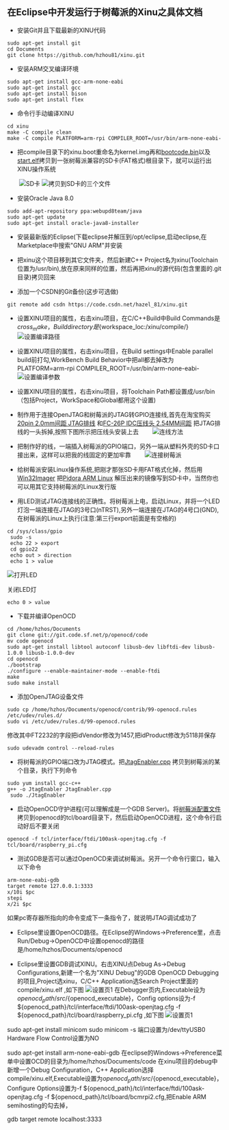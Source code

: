 ﻿## 在Eclipse中开发运行于树莓派的Xinu之具体文档
+ 安装Git并且下载最新的XINU代码
<pre><code>sudo apt-get install git
cd Documents
git clone https://github.com/hzhou81/xinu.git
</code></pre>
+ 安装ARM交叉编译环境
<pre><code>sudo apt-get install gcc-arm-none-eabi
sudo apt-get install gcc
sudo apt-get install bison
sudo apt-get install flex
</code></pre>
+ 命令行手动编译XINU
<pre><code>cd xinu
make -C compile clean
make -C compile PLATFORM=arm-rpi COMPILER_ROOT=/usr/bin/arm-none-eabi-
</code></pre>
+ 把compile目录下的xinu.boot重命名为kernel.img再和[bootcode.bin](https://github.com/hzhou81/xinu-documents/blob/master/bootcode.bin)以及[start.elf](https://github.com/hzhou81/xinu-documents/blob/master/start.elf)拷贝到一张树莓派兼容的SD卡(FAT格式)根目录下，就可以运行出XINU操作系统

　　![SD卡](https://github.com/hzhou81/xinu-documents/blob/master/images/sd.png) ![拷贝到SD卡的三个文件](https://github.com/hzhou81/xinu-documents/blob/master/images/xinuSD.png)

+ 安装Oracle Java 8.0
<pre><code>sudo add-apt-repository ppa:webupd8team/java
sudo apt-get update
sudo apt-get install oracle-java8-installer
</code></pre>

+ 安装最新版的Eclipse(下载eclipse并解压到/opt/eclipse,启动eclipse,在Marketplace中搜索"GNU ARM"并安装

+ 把xinu这个项目移到其它文件夹，然后新建C++ Project名为xinu(Toolchain位置为/usr/bin),放在原来同样的位置，然后再把xinu的源代码(包含里面的.git目录)拷贝回来

+ 添加一个CSDN的Git备份(这步可选做)
<pre><code>git remote add csdn https://code.csdn.net/hazel_81/xinu.git   
</code></pre>

+ 设置XINU项目的属性，右击xinu项目，在C/C++Build中Build Commands是${cross_make}，Build directory是${workspace_loc:/xinu/compile/}
　　![设置编译路径](https://github.com/hzhou81/xinu-documents/blob/master/images/setting1.png)

+ 设置XINU项目的属性，右击xinu项目，在Build settings中Enable parallel build前打勾,WorkBench Build Behavior中把all都去掉改为PLATFORM=arm-rpi COMPILER_ROOT=/usr/bin/arm-none-eabi-
　　![设置编译参数](https://github.com/hzhou81/xinu-documents/blob/master/images/setting2.png) 

+ 设置XINU项目的属性，右击xinu项目，将Toolchain Path都设置成/usr/bin（包括Project，WorkSpace和Global都用这个设置)

+ 制作用于连接OpenJTAG和树莓派的JTAG转GPIO连接线,首先在淘宝购买[20pin 2.0mm间距 JTAG排线](https://item.taobao.com/item.htm?spm=a1z09.2.0.0.PdxKf4&id=13722984152&_u=15a2hlh92fa) 和[FC-26P IDC压线头 2.54MM间距](https://item.taobao.com/item.htm?spm=a1z10.3-c.w4002-5688543101.9.WDrVpv&id=10247398093) 把JTAG排线的一头拆掉,按照下图所示把压线头安装上去
　　![连线方法](https://github.com/hzhou81/xinu-documents/blob/master/images/JTAG.png)
+ 把制作好的线，一端插入树莓派的GPIO端口，另外一端从塑料外壳的SD卡口接出来，这样可以把我的线固定的更加牢靠
　　![连接树莓派](https://github.com/hzhou81/xinu-documents/blob/master/images/JTAG-GPIO.JPG)

+ 给树莓派安装Linux操作系统,把刚才那张SD卡用FAT格式化掉，然后用[Win32Imager](https://sourceforge.net/projects/win32diskimager/) 把[Pidora ARM Linux](http://www.pidora.ca/pidora/releases/20/images/Pidora-2014-R3.zip) 解压出来的镜像写到SD卡中，当然你也可以用其它支持树莓派的Linux发行版
+ 用LED测试JTAG连接线的正确性。将树莓派上电，启动Linux，并将一个LED灯泡一端连接在JTAG的3号口(nTRST),另外一端连接在JTAG的4号口(GND),在树莓派的Linux上执行(注意:第三行export前面是有空格的)
<pre><code>cd /sys/class/gpio
 sudo -s
 echo 22 > export
 cd gpio22
 echo out > direction
 echo 1 > value</code></pre>
 ![打开LED](https://github.com/hzhou81/xinu-documents/blob/master/images/LED.JPG)
 
 关闭LED灯
 <pre><code>echo 0 > value</code></pre>
+ 下载并编译OpenOCD
<pre><code>cd /home/hzhos/Documents
git clone git://git.code.sf.net/p/openocd/code
mv code openocd
sudo apt-get install libtool autoconf libusb-dev libftdi-dev libusb-1.0.0 libusb-1.0.0-dev
cd openocd
./bootstrap
./configure --enable-maintainer-mode --enable-ftdi
make
sudo make install
</code></pre>
+ 添加OpenJTAG设备文件
<pre><code>sudo cp /home/hzhos/Documents/openocd/contrib/99-openocd.rules /etc/udev/rules.d/
sudo vi /etc/udev/rules.d/99-openocd.rules</code></pre>
修改其中FT2232的字段把idVendor修改为1457,把idProduct修改为5118并保存
<pre><code>sudo udevadm control --reload-rules
</code></pre>
+  将树莓派的GPIO端口改为JTAG模式。把[JtagEnabler.cpp](https://github.com/hzhou81/xinu-documents/blob/master/JtagEnabler.cpp) 拷贝到树莓派的某个目录，执行下列命令
<pre><code>sudo yum install gcc-c++
g++ -o JtagEnabler JtagEnabler.cpp
 sudo ./JtagEnabler
</code></pre>
+ 启动OpenOCD守护进程(可以理解成是一个GDB Server)。将[树莓派配置文件](https://github.com/hzhou81/xinu-documents/blob/master/raspberry_pi.cfg) 拷贝到openocd的tcl/board目录下，然后启动OpenOCD进程，这个命令行启动好后不要关闭
<pre><code>openocd -f tcl/interface/ftdi/100ask-openjtag.cfg -f tcl/board/raspberry_pi.cfg	</code></pre>

+ 测试GDB是否可以通过OpenOCD来调试树莓派。另开一个命令行窗口，输入以下命令
<pre><code>arm-none-eabi-gdb
target remote 127.0.0.1:3333
x/10i $pc
stepi
x/2i $pc
</code></pre>如果pc寄存器所指向的命令变成下一条指令了，就说明JTAG调试成功了

+ Eclipse里设置OpenOCD路径。在Eclipse的Windows->Preference里，点击Run/Debug->OpenOCD中设置openocd的路径是/home/hzhos/Documents/openocd

+ Eclipse里设置GDB调试XINU。右击XINU点Debug As->Debug Configurations,新建一个名为"XINU Debug"的GDB OpenOCD Debugging的项目,Project选xinu，C/C++ Application选Search Project里面的compile/xinu.elf ,如下图
![设置页1](https://github.com/hzhou81/xinu-documents/blob/master/images/gdb_debug1.png)
在Debugger页内,Executable设为${openocd_path}/src/${openocd_executable}，Config options设为-f ${openocd_path}/tcl/interface/ftdi/100ask-openjtag.cfg -f ${openocd_path}/tcl/board/raspberry_pi.cfg ,如下图
![设置页1](https://github.com/hzhou81/xinu-documents/blob/master/images/gdb_debug2.png)

sudo apt-get install minicom
sudo minicom -s 端口设置为/dev/ttyUSB0 Hardware Flow Control设置为NO


sudo apt-get install arm-none-eabi-gdb
在eclipse的Windows->Preference菜单中设置OCD的目录为/home/hzhos/Documents/code
在xinu项目的debug中新增一个Debug Configuration，C++ Application选择compile/xinu.elf,Executable设置为${openocd_path}/src/${openocd_executable}，Configure Options设置为-f ${openocd_path}/tcl/interface/ftdi/100ask-openjtag.cfg -f ${openocd_path}/tcl/board/bcmrpi2.cfg,把Enable ARM semihosting的勾去掉，
	




gdb
target remote localhost:3333
